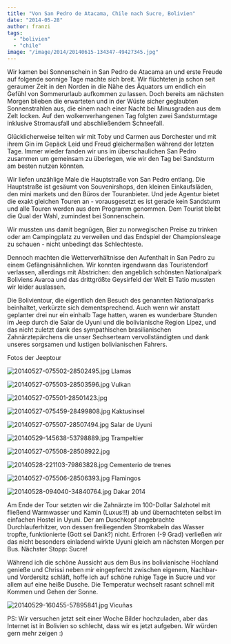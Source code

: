 ```yaml
---
title: "Von San Pedro de Atacama, Chile nach Sucre, Bolivien"
date: "2014-05-28"
author: franzi
tags: 
  - "bolivien"
  - "chile"
image: "/image/2014/20140615-134347-49427345.jpg"
---
```


Wir kamen bei Sonnenschein in San Pedro de Atacama an und erste Freude auf folgende sonnige Tage machte sich breit. Wir flüchteten ja schon seit geraumer Zeit in den Norden in die Nähe des Äquators um endlich ein Gefühl von Sommerurlaub aufkommen zu lassen. Doch bereits am nächsten Morgen blieben die erwarteten und in der Wüste sicher geglaubten Sonnenstrahlen aus, die einem nach einer Nacht bei Minusgraden aus dem Zelt locken. Auf den wolkenverhangenen Tag folgten zwei Sandsturmtage inklusive Stromausfall und abschließendem Schneefall.

Glücklicherweise teilten wir mit Toby und Carmen aus Dorchester und mit ihrem Gin im Gepäck Leid und Freud gleichermaßen während der letzten Tage. Immer wieder fanden wir uns im überschaulichen San Pedro zusammen um gemeinsam zu überlegen, wie wir den Tag bei Sandsturm am besten nutzen könnten.

Wir liefen unzählige Male die Hauptstraße von San Pedro entlang. Die Hauptstraße ist gesäumt von Souvenirshops, den kleinen Einkaufsläden, den mini markets und den Büros der Touranbieter. Und jede Agentur bietet die exakt gleichen Touren an - vorausgesetzt es ist gerade kein Sandsturm und alle Touren werden aus dem Programm genommen. Dem Tourist bleibt die Qual der Wahl, zumindest bei Sonnenschein.

Wir mussten uns damit begnügen, Bier zu norwegischen Preise zu trinken oder am Campingplatz zu verweilen und das Endspiel der Championsleage zu schauen - nicht unbedingt das Schlechteste.

Dennoch machten die Wetterverhältnisse den Aufenthalt in San Pedro zu einem Gefängnisähnlichen. Wir konnten irgendwann das Touristendorf verlassen, allerdings mit Abstrichen: den angeblich schönsten Nationalpark Boliviens Avaroa und das drittgrößte Geysirfeld der Welt El Tatio mussten wir leider auslassen.

Die Bolivientour, die eigentlich den Besuch des genannten Nationalparks beinhaltet, verkürzte sich dementsprechend. Auch wenn wir anstatt geplanter drei nur ein einhalb Tage hatten, waren es wunderbare Stunden im Jeep durch die Salar de Uyuni und die bolivianische Region Lípez, und das nicht zuletzt dank des sympathischen brasilianischen Zahnärztepärchens die unser Sechserteam vervollständigten und dank unseres sorgsamen und lustigen bolivianischen Fahrers.

Fotos der Jeeptour

![20140527-075502-28502495.jpg](/images/2014/20140527-075502-28502495.jpg) Llamas

![20140527-075503-28503596.jpg](/images/2014/20140527-075503-28503596.jpg) Vulkan

![20140527-075501-28501423.jpg](/images/2014/20140527-075501-28501423.jpg)

![20140527-075459-28499808.jpg](/images/2014/20140527-075459-28499808.jpg) Kaktusinsel

![20140527-075507-28507494.jpg](/images/2014/20140527-075507-28507494.jpg) Salar de Uyuni

![20140529-145638-53798889.jpg](/images/2014/20140529-145638-53798889.jpg) Trampeltier

![20140527-075508-28508922.jpg](/images/2014/20140527-075508-28508922.jpg)

![20140528-221103-79863828.jpg](/images/2014/20140528-221103-79863828.jpg) Cementerio de trenes

![20140527-075506-28506393.jpg](/images/2014/20140527-075506-28506393.jpg) Flamingos

![20140528-094040-34840764.jpg](/images/2014/20140528-094040-34840764.jpg) Dakar 2014

Am Ende der Tour setzten wir die Zahnärzte im 100-Dollar Salzhotel mit fließend Warmwasser und Kamin (Luxus!!!) ab und übernachteten selbst im einfachen Hostel in Uyuni. Der am Duschkopf angebrachte Durchlauferhitzer, von dessen freiliegenden Stromkabeln das Wasser tropfte, funktionierte (Gott sei Dank?) nicht. Erfroren (-9 Grad) verließen wir das nicht besonders einladend wirkte Uyuni gleich am nächsten Morgen per Bus. Nächster Stopp: Sucre!

Während ich die schöne Aussicht aus dem Bus ins bolivianische Hochland genieße und Chrissi neben mir eingepfercht zwischen eigenem, Nachbar- und Vordersitz schläft, hoffe ich auf schöne ruhige Tage in Sucre und vor allem auf eine heiße Dusche. Die Temperatur wechselt rasant schnell mit Kommen und Gehen der Sonne.

![20140529-160455-57895841.jpg](/images/2014/20140529-160455-57895841.jpg) Vicuñas

PS: Wir versuchen jetzt seit einer Woche Bilder hochzuladen, aber das Internet ist in Bolivien so schlecht, dass wir es jetzt aufgeben. Wir würden gern mehr zeigen :)
